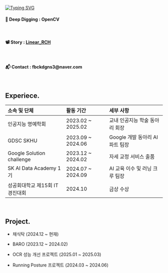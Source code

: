 <a href="https://git.io/typing-svg"><img src="https://readme-typing-svg.herokuapp.com?font=Jua&size=24&pause=1000&color=FF5722&width=455&height=55&lines=%EA%B3%B5%EC%9C%A0%EC%99%80+%EC%84%B1%EC%9E%A5%EC%97%90+%EC%A7%84%EC%8B%AC%EC%9D%B8+AI+%EA%B0%9C%EB%B0%9C%EC%9E%90" alt="Typing SVG" /></a>


<h4><strong>🔨 Deep Digging : OpenCV </strong></h4>

</br>

<h4><strong>📽 Story : <a href="https://velog.io/@fbckdgns3">Linear_RCH</a></strong></h4>

</br>

<h4><strong>📬 Contact : </strong><span>fbckdgns3@naver.com</span></h4>

</br>

## Experiece.

|소속 및 단체|활동 기간|세부 사항|
|:---|:---|:---|
|인공지능 명예학회|2023.02 ~ 2025.02|교내 인공지능 학술 동아리 회장|
|GDSC SKHU|2023.09 ~ 2024.06|Google 개발 동아리 AI 파트 팀장|
|Google Solution challenge|2023.12 ~ 2024.02|자세 교정 서비스 출품|
|SK AI Data Academy 1기|2024.07 ~ 2024.09|AI 교육 이수 및 러닝 크루 팀장|
|성공회대학교 제15회 IT 경진대회|2024.10|금상 수상|

</br>

## Project.

- 채식탁 (2024.12 ~ 현재)

- BARO (2023.12 ~ 2024.02)

- OCR 성능 개선 프로젝트 (2025.01 ~ 2025.03)

- Running Posture 프로젝트 (2024.03 ~ 2024.06)
